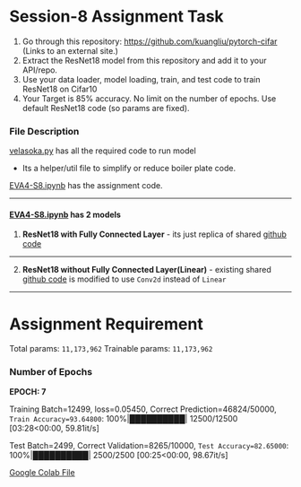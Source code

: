# Session-8 Assignment Task
1. Go through this repository: https://github.com/kuangliu/pytorch-cifar (Links to an external site.)
2. Extract the ResNet18 model from this repository and add it to your API/repo. 
3. Use your data loader, model loading, train, and test code to train ResNet18 on Cifar10
4. Your Target is 85% accuracy. No limit on the number of epochs. Use default ResNet18 code (so params are fixed). 

### File Description

[velasoka.py](https://github.com/velasoka-repo/EVA4/blob/master/Session-8/velasoka.py "velasoka.py") has all the required code to run model
- Its a helper/util file to simplify or reduce boiler plate code.

[EVA4-S8.ipynb](https://github.com/velasoka-repo/EVA4/blob/master/Session-8/EVA4_S8.ipynb "EVA4-S8.ipynb") has the assignment code.



------------


#### [EVA4-S8.ipynb](https://github.com/velasoka-repo/EVA4/blob/master/Session-8/EVA4_S8.ipynb "EVA4-S8.ipynb")  has 2 models

1. **ResNet18 with Fully Connected Layer** - its just replica of shared [github code](https://github.com/kuangliu/pytorch-cifar/blob/master/models/resnet.py)

------------


2. **ResNet18 without Fully Connected Layer(Linear)** - existing shared [github code](https://github.com/kuangliu/pytorch-cifar/blob/master/models/resnet.py) is modified to use `Conv2d` instead of `Linear`

------------

# Assignment Requirement

Total params: `11,173,962`
Trainable params: `11,173,962`

### Number of Epochs

**EPOCH: 7**

Training Batch=12499, loss=0.05450, Correct Prediction=46824/50000, `Train Accuracy=93.64800`: 100%|██████████| 12500/12500 [03:28<00:00, 59.81it/s]

Test Batch=2499, Correct Validation=8265/10000, `Test Accuracy=82.65000`: 100%|██████████| 2500/2500 [00:25<00:00, 98.67it/s]


[Google Colab File](https://colab.research.google.com/github/velasoka-repo/EVA4/blob/master/Session-8/EVA4_S8.ipynb)
